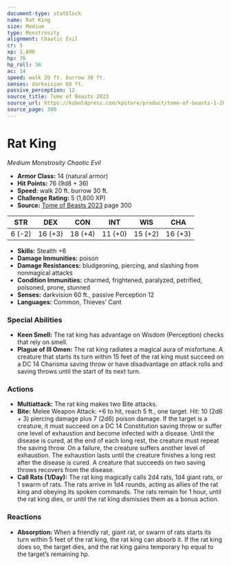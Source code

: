 ```yaml
---
document-type: statblock
name: Rat King
size: Medium
type: Monstrosity
alignment: Chaotic Evil
cr: 5
xp: 1,800
hp: 76
hp_roll: 36
ac: 14
speed: walk 20 ft. burrow 30 ft.
senses: darkvision 60 ft. 
passive_perception: 12
source_title: Tome of Beasts 2023
source_url: https://koboldpress.com/kpstore/product/tome-of-beasts-1-2023-edition/
source_page: 300
---
```


# Rat King

*Medium* *Monstrosity* *Chaotic Evil*

- **Armor Class:** 14 (natural armor)
- **Hit Points:** 76 (9d8 + 36)
- **Speed:** walk 20 ft. burrow 30 ft.
- **Challenge Rating:** 5 (1,800 XP)
- **Source:** [Tome of Beasts 2023](https://koboldpress.com/kpstore/product/tome-of-beasts-1-2023-edition/) page 300

| STR | DEX | CON | INT | WIS | CHA |
| --- | --- | --- | --- | --- | --- |
| 6 (-2) | 16 (+3) | 18 (+4) | 11 (+0) | 15 (+2) | 16 (+3) |

- **Skills:** Stealth +6
- **Damage Immunities:** poison
- **Damage Resistances:** bludgeoning, piercing, and slashing from nonmagical attacks
- **Condition Immunities:** charmed, frightened, paralyzed, petrified, poisoned, prone, stunned
- **Senses:** darkvision 60 ft., passive Perception 12
- **Languages:** Common, Thieves’ Cant

### Special Abilities

- **Keen Smell:** The rat king has advantage on Wisdom (Perception) checks that rely on smell.
- **Plague of Ill Omen:** The rat king radiates a magical aura of misfortune. A creature that starts its turn within 15 feet of the rat king must succeed on a DC 14 Charisma saving throw or have disadvantage on attack rolls and saving throws until the start of its next turn.

### Actions

- **Multiattack:** The rat king makes two Bite attacks.
- **Bite:** Melee Weapon Attack: +6 to hit, reach 5 ft., one target. Hit: 10 (2d6 + 3) piercing damage plus 7 (2d6) poison damage. If the target is a creature, it must succeed on a DC 14 Constitution saving throw or suffer one level of exhaustion and become infected with a disease. Until the disease is cured, at the end of each long rest, the creature must repeat the saving throw. On a failure, the creature suffers another level of exhaustion. The exhaustion lasts until the creature finishes a long rest after the disease is cured. A creature that succeeds on two saving throws recovers from the disease.
- **Call Rats (1/Day):** The rat king magically calls 2d4 rats, 1d4 giant rats, or 1 swarm of rats. The rats arrive in 1d4 rounds, acting as allies of the rat king and obeying its spoken commands. The rats remain for 1 hour, until the rat king dies, or until the rat king dismisses them as a bonus action.

### Reactions

- **Absorption:** When a friendly rat, giant rat, or swarm of rats starts its turn within 5 feet of the rat king, the rat king can absorb it. If the rat king does so, the target dies, and the rat king gains temporary hp equal to the target’s remaining hp.
